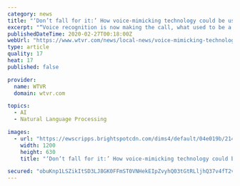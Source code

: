 ```yaml
---
category: news
title: "‘Don’t fall for it:’ How voice-mimicking technology could be used as ‘emergency scam’"
excerpt: "“Voice recognition is now making the call, what used to be a scam by text. Hi Grandpa. I’m in jail. Can you wire money to this? To now. Hi Grandpa. I’m in jail. Please wire the money. They only gave me one minute to speak. Here’s the address or here’s the account number,” added Moore. Moore said he has not heard of this scam hitting ..."
publishedDateTime: 2020-02-27T00:18:00Z
webUrl: "https://www.wtvr.com/news/local-news/voice-mimicking-technology-bbb-warning-emergency-scam"
type: article
quality: 17
heat: 17
published: false

provider:
  name: WTVR
  domain: wtvr.com

topics:
  - AI
  - Natural Language Processing

images:
  - url: "https://ewscripps.brightspotcdn.com/dims4/default/04e019b/2147483647/strip/true/crop/1920x1008+0+36/resize/1200x630!/quality/90/?url=https%3A%2F%2Fewscripps.brightspotcdn.com%2F54%2F0c%2F5d6e165e43cbab4003949dd22bec%2Fvoice-cloning-technology.jpeg"
    width: 1200
    height: 630
    title: "‘Don’t fall for it:’ How voice-mimicking technology could be used as ‘emergency scam’"

secured: "obuKnp1LSZikItSD3LJ8GK0FFmST0VNHekEIpZvyhQ03tGtRLljhQ37v4fT2vtj9rrcCh/xvvYyVqJlgkLp4b1cJi5hn3nw65bQqMywjXK7xptRPL+R7mglulbdGJUCUf7YvDQUX4Qv3tYeUyMplhXemO+yJnvFo1HF/9prppiPl/axQGPVexdxDm/CACSMUWBWzjOhAVFwye3ydBKge665Nz21KBPM0WmXB1is5mA3hmmcUzs1ajDcNNPpV3sYGvfZfWmorGOhmdglezb7Mzr3w4vPC0R7xP/5UKt+vts2aM06NjPvo4J0VzpyMHOfryy9ugMductYxaMZP13gjcliWjvLnOm2k17Xg9QgaLsD0vtI4Nq/PVEr8sWbDyPJwB2UHbrvz/2nmoyW2WzBH3jlSFIU8UZ5t2fHtS7d0vRK/W5bQb+jh5W5RJNWrftiiwR+gxDRI70kY7Ck7y1WQE0+NNyvHlb2m5pmFNCCWBO8=;xZC6FrPsMhLYTTzBt/NHiA=="
---
```


